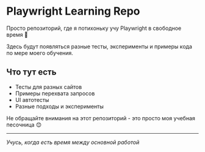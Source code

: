 # Playwright Learning Repo

Просто репозиторий, где я потихоньку учу Playwright в свободное время 🎯

Здесь будут появляться разные тесты, эксперименты и примеры кода по мере моего обучения.

## Что тут есть

- Тесты для разных сайтов
- Примеры перехвата запросов  
- UI автотесты
- Разные подходы и эксперименты

Не обращайте внимания на этот репозиторий - это просто моя учебная песочница 😊

---

*Учусь, когда есть время между основной работой*


